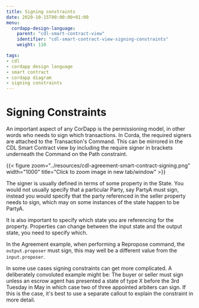 ```yaml
---
title: Signing constraints
date: 2020-10-15T00:00:00+01:00
menu:
  cordapp-design-language:
    parent: "cdl-smart-contract-view"
    identifier: "cdl-smart-contract-view-signing-constraints"
    weight: 110

tags:
- cdl
- cordapp design language
- smart contract
- cordapp diagram
- signing constraints
---
```


# Signing Constraints

An important aspect of any CorDapp is the permissioning model, in other words who needs to sign which transactions. In Corda, the required signers are attached to the Transaction's Command. This can be mirrored in the CDL Smart Contract view by including the require signer in brackets underneath the Command on the Path constraint.

{{< figure zoom="../resources/cdl-agreement-smart-contract-signing.png" width="1000" title="Click to zoom image in new tab/window" >}}

The signer is usually defined in terms of some property in the State. You would not usually specify that a particular Party, say PartyA must sign, instead you would specify that the party referenced in the seller property needs to sign, which may on some instances of the state happen to be PartyA.

It is also important to specify which state you are referencing for the property. Properties can change between the input state and the output state, you need to specify which.

In the Agreement example, when performing a Repropose command, the `output.proposer` must sign, this may well be a different value from the `input.proposer`.

In some use cases signing constraints can get more complicated. A deliberately convoluted example might be: The buyer or seller must sign unless an escrow agent has presented a state of type X before the 3rd Tuesday in May in which case two of three appointed arbiters can sign. If this is the case, it's best to use a separate callout to explain the constraint in more detail.

